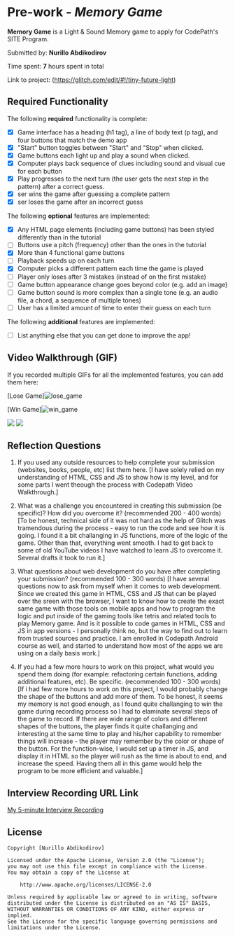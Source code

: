 # Pre-work - *Memory Game*

**Memory Game** is a Light & Sound Memory game to apply for CodePath's SITE Program. 

Submitted by: **Nurillo Abdikodirov**

Time spent: **7** hours spent in total

Link to project: (https://glitch.com/edit/#!/tiny-future-light)

## Required Functionality

The following **required** functionality is complete:

* [x] Game interface has a heading (h1 tag), a line of body text (p tag), and four buttons that match the demo app
* [x] "Start" button toggles between "Start" and "Stop" when clicked. 
* [x] Game buttons each light up and play a sound when clicked. 
* [x] Computer plays back sequence of clues including sound and visual cue for each button
* [x] Play progresses to the next turn (the user gets the next step in the pattern) after a correct guess. 
* [x] ser wins the game after guessing a complete pattern
* [x] ser loses the game after an incorrect guess

The following **optional** features are implemented:

* [x] Any HTML page elements (including game buttons) has been styled differently than in the tutorial
* [ ] Buttons use a pitch (frequency) other than the ones in the tutorial
* [x] More than 4 functional game buttons
* [ ] Playback speeds up on each turn
* [x] Computer picks a different pattern each time the game is played
* [ ] Player only loses after 3 mistakes (instead of on the first mistake)
* [ ] Game button appearance change goes beyond color (e.g. add an image)
* [ ] Game button sound is more complex than a single tone (e.g. an audio file, a chord, a sequence of multiple tones)
* [ ] User has a limited amount of time to enter their guess on each turn

The following **additional** features are implemented:

- [ ] List anything else that you can get done to improve the app!

## Video Walkthrough (GIF)

If you recorded multiple GIFs for all the implemented features, you can add them here:

[Lose Game]![lose_game](https://user-images.githubusercontent.com/59973492/158065281-904e9567-3dee-4859-b14e-da67d537ac55.gif)

[Win Game]![win_game](https://user-images.githubusercontent.com/59973492/158065222-0d0ef6aa-9914-48f7-a79d-e48f67255a81.gif)

![](gif3-link-here)
![](gif4-link-here)

## Reflection Questions
1. If you used any outside resources to help complete your submission (websites, books, people, etc) list them here. 
[I have solely relied on my understanding of HTML, CSS and JS to show how is my level, and for some parts I went theough the process with Codepath Video Walkthrough.]

2. What was a challenge you encountered in creating this submission (be specific)? How did you overcome it? (recommended 200 - 400 words) 
[To be honest, technical side of it was not hard as the help of Glitch was tramendous during the process - easy to run the code and see how it is going. I found it a bit challanging in JS functions, more of the logic of the game. Other than that, everything went smooth. I had to get back to some of old YouTube videos I have watched to learn JS to overcome it. Several drafts it took to run it.]

3. What questions about web development do you have after completing your submission? (recommended 100 - 300 words) 
[I have several questions now to ask from myself when it comes to web development. Since we created this game in HTML, CSS and JS that can be played over the sreen with the browser, I want to know how to create the exact same game with those tools on mobile apps and how to program the logic and put inside of the gaming tools like tetris and related tools to play Memory game. And is it possible to code games in HTML, CSS and JS in app versions - I personally think no, but the way to find out to learn from trusted sources and practice. I am enrolled in Codepath Android course as well, and started to understand how most of the apps we are using on a daily basis work.]

4. If you had a few more hours to work on this project, what would you spend them doing (for example: refactoring certain functions, adding additional features, etc). Be specific. (recommended 100 - 300 words) 
[If i had few more hours to work on this project, I would probably change the shape of the buttons and add more of them. To be honest, it seems my memory is not good enough, as I found quite challanging to win the game during recording process so I had to elaminate several steps of the game to record. If there are wide range of colors and different shapes of the buttons, the player finds it quite challanging and interesting at the same time to play and his/her capability to remember things will increase - the player may remember by the color or shape of the button. For the function-wise, I would set up a timer in JS, and display it in HTML so the player will rush as the time is about to end, and increase the speed. Having them all in this game would help the program to be more efficient and valuable.]



## Interview Recording URL Link

[My 5-minute Interview Recording](https://www.loom.com/share/0f44b32b5c0c42b396959598c1caa94d)


## License

    Copyright [Nurillo Abdikodirov]

    Licensed under the Apache License, Version 2.0 (the "License");
    you may not use this file except in compliance with the License.
    You may obtain a copy of the License at

        http://www.apache.org/licenses/LICENSE-2.0

    Unless required by applicable law or agreed to in writing, software
    distributed under the License is distributed on an "AS IS" BASIS,
    WITHOUT WARRANTIES OR CONDITIONS OF ANY KIND, either express or implied.
    See the License for the specific language governing permissions and
    limitations under the License.
